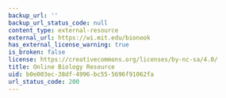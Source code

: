 ```yaml
---
backup_url: ''
backup_url_status_code: null
content_type: external-resource
external_url: https://wi.mit.edu/bionook
has_external_license_warning: true
is_broken: false
license: https://creativecommons.org/licenses/by-nc-sa/4.0/
title: Online Biology Resource
uid: b0e003ec-38df-4996-bc55-5696f91062fa
url_status_code: 200
---
```

